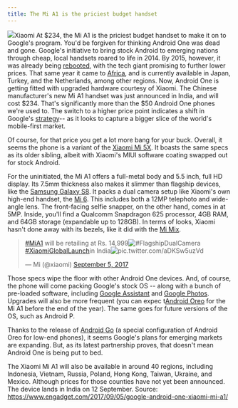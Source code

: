 ```yaml
---
title: The Mi A1 is the priciest budget handset
---
```


![](https://o.aolcdn.com/images/dims?quality=100&image_uri=http%3A%2F%2Fo.aolcdn.com%2Fhss%2Fstorage%2Fmidas%2F9f9e74c7e8f05b9238941e882f587231%2F205631088%2FMi%2BA1_02.jpg&client=cbc79c14efcebee57402&signature=cfb3cf1479d626de34d609e3cdb06d1cf4ddf7d9)Xiaomi
At $234, the Mi A1 is the priciest budget handset to make it on to Google's program.
You'd be forgiven for thinking Android One was dead and gone. Google's initiative to bring stock Android to emerging nations through cheap, local handsets roared to life in 2014. By 2015, however, it was already being [rebooted](https://www.engadget.com/2015/08/10/google-revamps-android-one-india/), with the tech giant promising to further lower prices. That same year it came to [Africa](https://www.engadget.com/2015/08/18/google-android-one-africa/), and is currently available in Japan, Turkey, and the Netherlands, among other regions. Now, Android One is getting fitted with upgraded hardware courtesy of Xiaomi. The Chinese manufacturer's new Mi A1 handset was just announced in India, and will cost $234. That's significantly more than the $50 Android One phones we're used to. The switch to a higher price point indicates a shift in Google's [strategy](https://www.blog.google/products/android/taking-next-step-android-one/)-- as it looks to capture a bigger slice of the world's mobile-first market.

Of course, for that price you get a lot more bang for your buck. Overall, it seems the phone is a variant of the [Xiaomi Mi 5X](http://www.gsmarena.com/xiaomi_mi_a1_%285x%29-8776.php). It boasts the same specs as its older sibling, albeit with Xiaomi's MIUI software coating swapped out for stock Android.

For the uninitiated, the Mi A1 offers a full-metal body and 5.5 inch, full HD display. Its 7.5mm thickness also makes it slimmer than flagship devices, like the [Samsung Galaxy S8](https://www.engadget.com/2017/04/18/samsung-galaxy-s8-and-s8-plus-review/). It packs a dual camera setup like Xiaomi's own high-end handset, the [Mi 6](https://www.engadget.com/2017/04/19/xiaomi-mi-6/). This includes both a 12MP telephoto and wide-angle lens. The front-facing selfie snapper, on the other hand, comes in at 5MP. Inside, you'll find a Qualcomm Snapdragon 625 processor, 4GB RAM, and 64GB storage \(expandable up to 128GB\). In terms of looks, Xiaomi hasn't done away with its bezels, like it did with the [Mi Mix](https://www.engadget.com/2017/01/05/xiaomi-flaunts-a-white-model-of-its-bezel-free-mi-mix-phone/).

> [\#MiA1](https://twitter.com/hashtag/MiA1?src=hash) will be retailing at Rs. 14,999![\#FlagshipDualCamera](https://twitter.com/hashtag/FlagshipDualCamera?src=hash)[\#XiaomiGlobalLaunch](https://twitter.com/hashtag/XiaomiGlobalLaunch?src=hash)in India![pic.twitter.com/aDKSw5uzVd](https://t.co/aDKSw5uzVd)
>
> — Mi \(@xiaomi\)
> [September 5, 2017](https://twitter.com/xiaomi/status/904974360875679744)

Those specs wipe the floor with other Android One devices. And, of course, the phone will come packing Google's stock OS -- along with a bunch of pre-loaded software, including [Google Assistant](https://www.engadget.com/2017/08/21/google-assistant/) and [Google Photos](https://www.engadget.com/2017/06/03/google-photos-archiving-ai-assistant/). Upgrades will also be more frequent \(you can expec t[Android Oreo](https://www.engadget.com/2017/08/21/android-oreo-unveiled-solar-eclipse/) for the Mi A1 before the end of the year\). The same goes for future versions of the OS, such as Android P.

Thanks to the release of [Android Go](https://www.engadget.com/2017/05/17/android-go-is-streamlined-for-cheap-phones/) \(a special configuration of Android Oreo for low-end phones\), it seems Google's plans for emerging markets are expanding. But, as its latest partnership proves, that doesn't mean Android One is being put to bed.

The Xiaomi Mi A1 will also be available in around 40 regions, including Indonesia, Vietnam, Russia, Poland, Hong Kong, Taiwan, Ukraine, and Mexico. Although prices for those counties have not yet been announced. The device lands in India on 12 September.
Source: https://www.engadget.com/2017/09/05/google-android-one-xiaomi-mi-a1/

